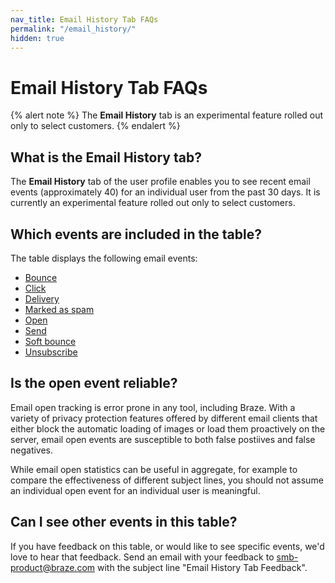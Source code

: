 ```yaml
---
nav_title: Email History Tab FAQs
permalink: "/email_history/"
hidden: true
---
```


# Email History Tab FAQs

{% alert note %}
The **Email History** tab is an experimental feature rolled out only to select customers.
{% endalert %}

## What is the Email History tab?

The **Email History** tab of the user profile enables you to see recent email events (approximately 40) for an individual user from the past 30 days. It is currently an experimental feature rolled out only to select customers.

## Which events are included in the table?

The table displays the following email events:

- [Bounce]({{site.baseurl}}/user_guide/data_and_analytics/braze_currents/event_glossary/message_engagement_events#email-bounce-event)
- [Click]({{site.baseurl}}/user_guide/data_and_analytics/braze_currents/event_glossary/message_engagement_events#email-clicks-events)
- [Delivery]({{site.baseurl}}/user_guide/data_and_analytics/braze_currents/event_glossary/message_engagement_events#email-delivery-events)
- [Marked as spam]({{site.baseurl}}/user_guide/data_and_analytics/braze_currents/event_glossary/message_engagement_events#email-spam-events)
- [Open]({{site.baseurl}}/user_guide/data_and_analytics/braze_currents/event_glossary/message_engagement_events#email-open-events)
- [Send]({{site.baseurl}}/user_guide/data_and_analytics/braze_currents/event_glossary/message_engagement_events#email-send-events)
- [Soft bounce]({{site.baseurl}}/user_guide/data_and_analytics/braze_currents/event_glossary/message_engagement_events#email-soft-bounce-event)
- [Unsubscribe]({{site.baseurl}}/user_guide/data_and_analytics/braze_currents/event_glossary/message_engagement_events#email-unsubscribe-events)

## Is the open event reliable?

Email open tracking is error prone in any tool, including Braze. With a variety of privacy protection features offered by different email clients that either block the automatic loading of images or load them proactively on the server, email open events are susceptible to both false postiives and false negatives. 

While email open statistics can be useful in aggregate, for example to compare the effectiveness of different subject lines, you should not assume an individual open event for an individual user is meaningful.

## Can I see other events in this table?

If you have feedback on this table, or would like to see specific events, we'd love to hear that feedback. Send an email with your feedback to [smb-product@braze.com](mailto:smb-product@braze.com?subject=Email%20History%20Tab%20Feedback) with the subject line "Email History Tab Feedback".